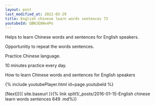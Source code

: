 ```yaml
---
layout: post
last_modified_at: 2021-03-29
title: English chinese learn words sentences 73 
youtubeId: QBNJE8Wx4Po
---
```

 
 
Helps to learn Chinese words and sentences for English speakers.

Opportunitiy to repeat the words sentences. 

Practice Chinese language. 
 
10 minutes practice every day. 
 
How to learn Chinese words and sentences for English speakers 
 
{% include youtubePlayer.html id=page.youtubeId %}
 
 
[Next]({{ site.baseurl }}{% link  split1/_posts/2016-01-15-English chinese learn words sentences 649 .md%})
 

